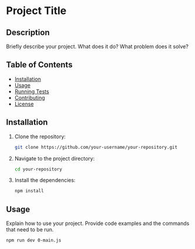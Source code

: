 # Project Title

## Description

Briefly describe your project. What does it do? What problem does it solve?

## Table of Contents

- [Installation](#installation)
- [Usage](#usage)
- [Running Tests](#running-tests)
- [Contributing](#contributing)
- [License](#license)

## Installation

1. Clone the repository:

    ```sh
    git clone https://github.com/your-username/your-repository.git
    ```

2. Navigate to the project directory:

    ```sh
    cd your-repository
    ```

3. Install the dependencies:

    ```sh
    npm install
    ```

## Usage

Explain how to use your project. Provide code examples and the commands that need to be run.

```sh
npm run dev 0-main.js
